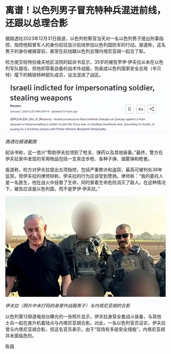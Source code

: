 # 离谱！以色列男子冒充特种兵混进前线，还跟以总理合影

据路透社2023年12月31日报道，以色列检察官当天对一名以色列男子提出刑事指控，指控他假冒军人的身份前往加沙前线参加以色列国防军的行动。报道称，这名男子的身份被揭穿前，甚至在前线跟以色列总理内塔尼亚胡一起合了影。

检方提交给特拉维夫地区法院的起诉书显示，35岁的被告罗伊·伊夫拉从未在以色列军队服役，但他却穿着自备的战术作战服，伪装成以色列国家安全总局（辛贝特）麾下的精锐特种部队成员，设法混进了战区。

![ed62c5373ce89561d2e7a70ed9a07e5c.jpg](https://raw.githubusercontent.com/qqhsx/qqnews_image/main/2024/01/02/离谱！以色列男子冒充特种兵混进前线，还跟以总理合影/ed62c5373ce89561d2e7a70ed9a07e5c.jpg)

_路透社报道截图_

起诉书称，这一诡计“帮助伊夫拉领到了枪支、弹药以及其他装备。”最终，警方在伊夫拉家中发现的军用物品包括一支突击步枪、各种子弹、烟雾弹和枪套。

报道称，检方对伊夫拉提出五项指控，包括严重欺诈和盗窃，最高可被判处36年监禁。但伊夫拉的律师辩称，伊夫拉的行为应该受到赞扬。律师称：“我的委托人是一名医生，他在战火中拯救了生命，同时冒着生命危险消灭了敌人。在这种情况下，被告应该是以色列国，而不是罗伊·伊夫拉。”

![f1b988a03222505deab761f4c8bbfb2a.jpg](https://raw.githubusercontent.com/qqhsx/qqnews_image/main/2024/01/02/离谱！以色列男子冒充特种兵混进前线，还跟以总理合影/f1b988a03222505deab761f4c8bbfb2a.jpg)

 _伊夫拉（照片中未打码的身穿作战服男子）与内塔尼亚胡的合影_

以色列第12频道电视台曝光的一张照片显示，伊夫拉身穿全套战斗装备，与其他士兵一起在直升机着陆点与内塔尼亚胡合影。对此，一名以色列官员证实，伊夫拉曾与内塔尼亚胡合影，但这名官员表示，由于“现场有多层安全措施”，内塔尼亚胡并未面临危险。

陈葭

